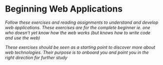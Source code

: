 # Beginning Web Applications

*Follow these exercises and reading assignments to understand and develop web applications. 
These exercises are for the complete beginner 
ie. one who doesn't yet know how the web works (but knows how to write code and use the web)*


*These exercises should be seen as a starting point to discover more about web technologies.
Their purpose is to onboard you and point you in the right direction for further study*
